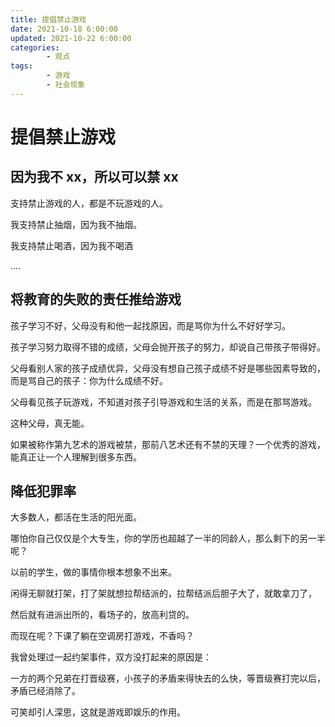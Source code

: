 ```yaml
---
title: 提倡禁止游戏
date: 2021-10-18 6:00:00
updated: 2021-10-22 6:00:00
categories:
        - 观点
tags:
        - 游戏
        - 社会现象
---
```


# 提倡禁止游戏

## 因为我不 xx，所以可以禁 xx

支持禁止游戏的人，都是不玩游戏的人。

我支持禁止抽烟，因为我不抽烟。

我支持禁止喝酒，因为我不喝酒

....

## 将教育的失败的责任推给游戏

孩子学习不好，父母没有和他一起找原因，而是骂你为什么不好好学习。

孩子学习努力取得不错的成绩，父母会抛开孩子的努力，却说自己带孩子带得好。

父母看别人家的孩子成绩优异，父母没有想自己孩子成绩不好是哪些因素导致的，而是骂自己的孩子：你为什么成绩不好。

父母看见孩子玩游戏，不知道对孩子引导游戏和生活的关系，而是在那骂游戏。

这种父母，真无能。

如果被称作第九艺术的游戏被禁，那前八艺术还有不禁的天理？一个优秀的游戏，能真正让一个人理解到很多东西。

## 降低犯罪率

大多数人，都活在生活的阳光面。

哪怕你自己仅仅是个大专生，你的学历也超越了一半的同龄人，那么剩下的另一半呢？

以前的学生，做的事情你根本想象不出来。

闲得无聊就打架，打了架就想拉帮结派的，拉帮结派后胆子大了，就敢拿刀了，

然后就有进派出所的，看场子的，放高利贷的。

而现在呢？下课了躺在空调房打游戏，不香吗？

我曾处理过一起约架事件，双方没打起来的原因是：

一方的两个兄弟在打晋级赛，小孩子的矛盾来得快去的么快，等晋级赛打完以后，矛盾已经消除了。

可笑却引人深思，这就是游戏即娱乐的作用。
